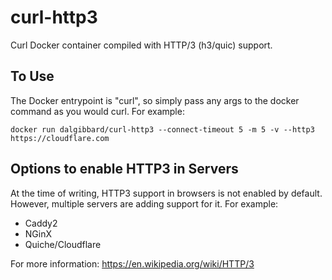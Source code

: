 # curl-http3
Curl Docker container compiled with HTTP/3 (h3/quic) support.

## To Use
The Docker entrypoint is "curl", so simply pass any args to the docker command as you would curl. For example:
```
docker run dalgibbard/curl-http3 --connect-timeout 5 -m 5 -v --http3 https://cloudflare.com
```

## Options to enable HTTP3 in Servers
At the time of writing, HTTP3 support in browsers is not enabled by default. However, multiple servers are adding support for it. For example:
* Caddy2
* NGinX
* Quiche/Cloudflare

For more information: https://en.wikipedia.org/wiki/HTTP/3

